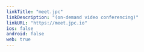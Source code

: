 ```yaml
---
linkTitle: "meet.jpc"
linkDescription: "(on-demand video conferencing)"
linkURL: "https://meet.jpc.io"
ios: false
android: false
web: true
---
```

